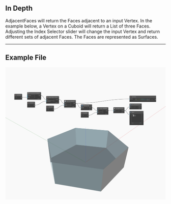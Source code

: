 ## In Depth
AdjacentFaces will return the Faces adjacent to an input Vertex. In the example below, a Vertex on a Cuboid will return a List of three Faces. Adjusting the Index Selector slider will change the input Vertex and return different sets of adjacent Faces. The Faces are represented as Surfaces.
___
## Example File

![AdjacentFaces](./Autodesk.DesignScript.Geometry.Edge.AdjacentFaces_img.jpg)

